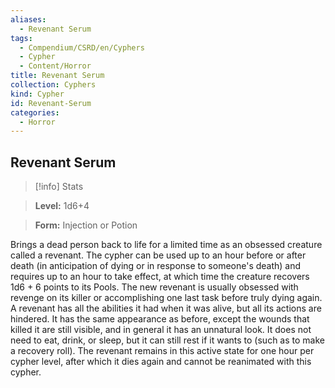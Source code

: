 ```yaml
---
aliases:
  - Revenant Serum
tags:
  - Compendium/CSRD/en/Cyphers
  - Cypher
  - Content/Horror
title: Revenant Serum
collection: Cyphers
kind: Cypher
id: Revenant-Serum
categories:
  - Horror
---
```

## Revenant Serum    
>[!info] Stats    
> **Level:** 1d6+4    
> **Form:** Injection or Potion  
    
Brings a dead person back to life for a limited time as an obsessed creature called a revenant. The cypher can be used up to an hour before or after death (in anticipation of dying or in response to someone's death) and requires up to an hour to take effect, at which time the creature recovers 1d6 + 6 points to its Pools. The new revenant is usually obsessed with revenge on its killer or accomplishing one last task before truly dying again. A revenant has all the abilities it had when it was alive, but all its actions are hindered. It has the same appearance as before, except the wounds that killed it are still visible, and in general it has an unnatural look. It does not need to eat, drink, or sleep, but it can still rest if it wants to (such as to make a recovery roll). The revenant remains in this active state for one hour per cypher level, after which it dies again and cannot be reanimated with this cypher.
